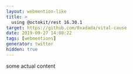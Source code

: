 ```yaml
---
layout: webmention-like
title: >
  using @octokit/rest 16.30.1
target: https://github.com/0xadada/vital-cause
date: 2019-09-27 14:08:22
tags: [webmentions]
generator: twitter
hidden: true
---
```


some actual content

